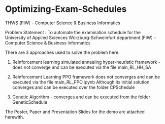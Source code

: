 # Optimizing-Exam-Schedules
 THWS (FIW) - Computer Science &amp; Business Informatics

Problem Statement : To automate the examination schedule for the University of Applied Sciences Würzburg-Schweinfurt department (FIW) - Computer Science &amp; Business Informatics

There are 3 approaches used to solve the problem here:

1. Reinforcement learning simulated annealing hyper-heuristic framework - does not converge and can be executed via the file main_RL_HH_SA

2. Reinforcement Learning PPO framework does not converges and can be executed via the file main_RL_PPO.ipynb
   Although its initial solution converges and can be executed over the folder CPSchedule

3. Genetic Algorithm - converges and can be executed from the folder GeneticSchedule

The Poster, Paper and Presentation Slides for the demo are attached herewith.